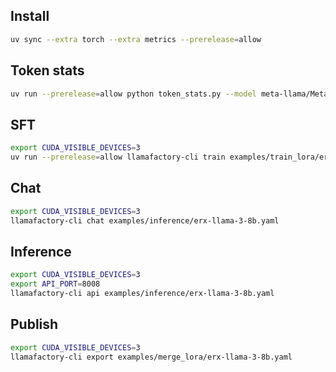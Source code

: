 ## Install

```sh
uv sync --extra torch --extra metrics --prerelease=allow
```

## Token stats

```sh
uv run --prerelease=allow python token_stats.py --model meta-llama/Meta-Llama-3-8B-Instruct --dataset bdsaglam/web_nlg-erx-concat-chat --split train
```

## SFT

```sh
export CUDA_VISIBLE_DEVICES=3
uv run --prerelease=allow llamafactory-cli train examples/train_lora/erx-llama-3-8b.yaml
```

## Chat

```sh
export CUDA_VISIBLE_DEVICES=3
llamafactory-cli chat examples/inference/erx-llama-3-8b.yaml
```

## Inference

```sh
export CUDA_VISIBLE_DEVICES=3
export API_PORT=8008
llamafactory-cli api examples/inference/erx-llama-3-8b.yaml
```

## Publish

```sh
export CUDA_VISIBLE_DEVICES=3
llamafactory-cli export examples/merge_lora/erx-llama-3-8b.yaml
```